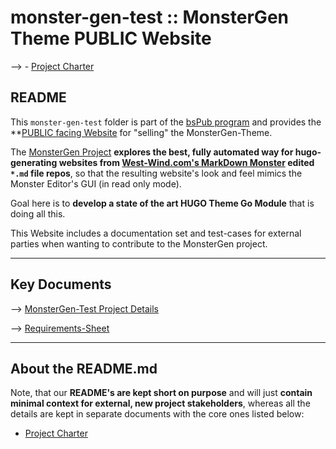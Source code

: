 # monster-gen-test :: MonsterGen Theme PUBLIC Website

--> - [Project Charter](_monster-gen-test.md)

## README
This `monster-gen-test` folder is part of the [bsPub program](../../../_bsPUB.md) and provides the **<u>PUBLIC facing Website</u> for "selling" the MonsterGen-Theme. 

The [MonsterGen Project](_monster-gen-test.md) **explores the best, fully automated way for hugo-generating websites from [West-Wind.com's MarkDown Monster](https://markdownmonster.west-wind.com/) edited `*.md` file repos**, so that the resulting website's look and feel mimics the Monster Editor's GUI (in read only mode).

Goal here is to **develop a state of the art HUGO Theme Go Module** that is doing all this. 

This Website includes a documentation set and test-cases for external parties when wanting to contribute to the MonsterGen project.

---
## Key Documents

--> [MonsterGen-Test Project Details](_monster-gen-test.md)

--> [Requirements-Sheet](../monster-gen/80_REQ/MonsterGen_REQ.md)

---
## About the README.md
Note, that our **README's are kept short on purpose** and will just **contain minimal context for external, new project stakeholders**, whereas all the details are kept in separate documents with the core ones listed below:

- [Project Charter](_monster-gen-test.md)



